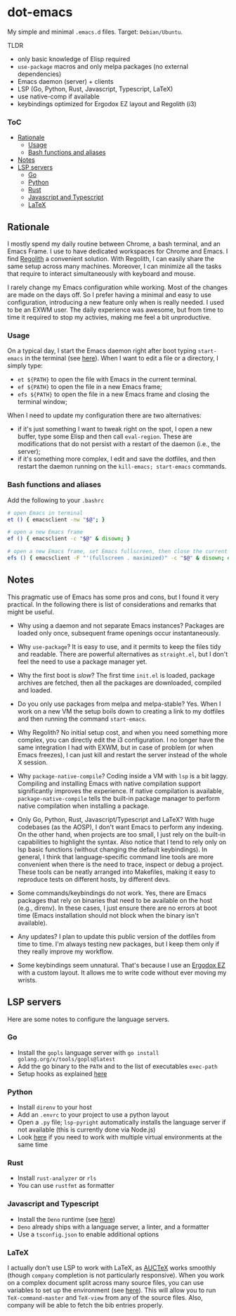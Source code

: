 # dot-emacs

My simple and minimal `.emacs.d` files. Target: `Debian/Ubuntu`.

TLDR

+ only basic knowledge of Elisp required
+ `use-package` macros and only melpa packages (no external
  dependencies)
+ Emacs daemon (server) + clients
+ LSP (Go, Python, Rust, Javascript, Typescript, LaTeX)
+ use native-comp if available
+ keybindings optimized for Ergodox EZ layout and Regolith (i3)

### ToC

+ [Rationale](#rationale)
  - [Usage](#usage)
  - [Bash functions and aliases](#bash-functions-and-aliases)
+ [Notes](#notes)
+ [LSP servers](#lsp-servers)
  - [Go](#go)
  - [Python](#python)
  - [Rust](#rust)
  - [Javascript and Typescript](#javascript-and-typescript)
  - [LaTeX](#latex)

## Rationale

I mostly spend my daily routine between Chrome, a bash terminal, and
an Emacs Frame. I use to have dedicated workspaces for Chrome and
Emacs. I find [Regolith](https://regolith-linux.org/) a convenient
solution. With Regolith, I can easily share the same setup across many
machines. Moreover, I can minimize all the tasks that require to
interact simultaneously with keyboard and mouse.

I rarely change my Emacs configuration while working. Most of the
changes are made on the days off. So I prefer having a minimal and
easy to use configuration, introducing a new feature only when is
really needed. I used to be an EXWM user. The daily experience was
awesome, but from time to time it required to stop my activies, making
me feel a bit unproductive.

### Usage

On a typical day, I start the Emacs daemon right after boot typing
`start-emacs` in the terminal (see
[here](#bash-functions-and-aliases)). When I want to edit a file or a
directory, I simply type:

+ `et ${PATH}` to open the file with Emacs in the current
  terminal.
+ `ef ${PATH}` to open the file in a new Emacs frame;
+ `efs ${PATH}` to open the file in a new Emacs frame and closing
  the terminal window;

When I need to update my configuration there are two alternatives:
+ if it's just something I want to tweak right on the spot, I open a
  new buffer, type some Elisp and then call `eval-region`. These are
  modifications that do not persist with a restart of the daemon
  (i.e., the server);
+ if it's something more complex, I edit and save the dotfiles, and
   then restart the daemon running on the `kill-emacs; start-emacs`
   commands.
  
### Bash functions and aliases

Add the following to your `.bashrc`

```bash
# open Emacs in terminal
et () { emacsclient -nw "$@"; }

# open a new Emacs frame
ef () { emacsclient -c "$@" & disown; }

# open a new Emacs frame, set Emacs fullscreen, then close the current shell
efs () { emacsclient -F "'(fullscreen . maximized)" -c "$@" & disown; exit;}
```
  
## Notes

This pragmatic use of Emacs has some pros and cons, but I found it
very practical. In the following there is list of considerations and
remarks that might be useful.

+ Why using a daemon and not separate Emacs instances? Packages are
  loaded only once, subsequent frame openings occur instantaneously.

+ Why `use-package`? It is easy to use, and it permits to keep the
  files tidy and readable. There are powerful alternatives as
  `straight.el`, but I don't feel the need to use a package manager
  yet.

+ Why the first boot is _slow_? The first time `init.el` is loaded,
  package archives are fetched, then all the packages are downloaded,
  compiled and loaded.

+ Do you only use packages from melpa and melpa-stable? Yes. When I
  work on a new VM the setup boils down to creating a link to my
  dotfiles and then running the command `start-emacs`.
  
+ Why Regolith? No initial setup cost, and when you need something
  more complex, you can directly edit the i3 configuration. I no
  longer have the same integration I had with EXWM, but in case of
  problem (or when Emacs freezes), I can just kill and restart the
  server instead of the whole X session.
  
+ Why `package-native-compile`? Coding inside a VM with `lsp` is a bit
  laggy. Compiling and installing Emacs with native compilation
  support significantly improves the experience. If native compilation
  is available, `package-native-compile` tells the built-in package
  manager to perform native compilation when installing a package.
  
+ Only Go, Python, Rust, Javascript/Typescript and LaTeX? With huge
  codebases (as the AOSP), I don't want Emacs to perform any
  indexing. On the other hand, when projects are too small, I just
  rely on the built-in capabilities to highlight the syntax. Also
  notice that I tend to rely only on lsp basic functions (without
  changing the default keybindings). In general, I think that
  language-specific command line tools are more convenient when there
  is the need to trace, inspect or debug a project. These tools can be
  neatly arranged into Makefiles, making it easy to reproduce tests on
  different hosts, by different devs.

+ Some commands/keybindings do not work. Yes, there are Emacs packages
  that rely on binaries that need to be available on the host (e.g.,
  direnv). In these cases, I just ensure there are no errors at boot
  time (Emacs installation should not block when the binary isn't
  available).

+ Any updates? I plan to update this public version of the dotfiles
  from time to time. I'm always testing new packages, but I keep them
  only if they really improve my workflow.
  
+ Some keybindings seem unnatural. That's because I use an [Ergodox
EZ](https://ergodox-ez.com/) with a custom layout. It allows me to
write code without ever moving my wrists.

## LSP servers

Here are some notes to configure the language servers.

### Go

+ Install the `gopls` language server with `go install
  golang.org/x/tools/gopls@latest`
+ Add the go binary to the `PATH` and to the list of executables
  `exec-path`
+ Setup hooks as explained
  [here](https://github.com/golang/tools/blob/master/gopls/doc/emacs.md)
  
### Python

+ Install `direnv` to your host
+ Add an `.envrc` to your project to use a python layout
+ Open a `.py` file; `lsp-pyright` automatically installs the language
  server if not available (this is currently done via Node.js)
+ Look [here](https://github.com/purcell/envrc) if you need to work
  with multiple virtual environments at the same time
  
### Rust

+ Install `rust-analyzer` or `rls`
+ You can use `rustfmt` as formatter

### Javascript and Typescript

+ Install the `Deno` runtime (see [here](https://deno.land/#installation))
+ `Deno` already ships with a language server, a linter, and a
  formatter
+ Use a `tsconfig.json` to enable additional options

### LaTeX

I actually don't use LSP to work with LaTeX, as
[AUCTeX](https://www.gnu.org/software/auctex/) works smoothly (though
`company` completion is not particularly responsive). When you work on
a complex document split across many source files, you can use
variables to set up the environment (see
[here](https://www.gnu.org/software/auctex/manual/auctex.html#Multifile)).
This will allow you to run `TeX-command-master` and `TeX-view` from
any of the source files. Also, company will be able to fetch the bib
entries properly.
